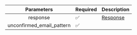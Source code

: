 |          Parameters          | Required           | Description             |
|:----------------------------:|--------------------|-------------------------|
|           response           | :white_check_mark: | [Response](Response.md) |
|  unconfirmed_email_pattern   | :white_check_mark: |                         |